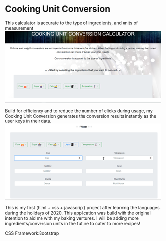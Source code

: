 # Cooking Unit Conversion
 This calculator is accurate to the type of ingredients, and units of measurement
![](images/CookingUnitConversion.png)

Build for efficiency and to reduce the number of clicks during usage, my Cooking Unit Conversion generates the conversion results instantly as the user keys in their data. 
![](images/CookingUnitConversionApplication.gif)



This is my first (html + css + javascript) project after learning the languages during the holidays of 2020. This application was build with the original intention to aid me with my baking ventures. I will be adding more ingredients/conversion units in the future to cater to more recipes! 

CSS Framework:Bootstrap
